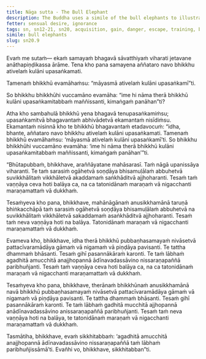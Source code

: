 ```yaml
---
title: Nāga sutta - The Bull Elephant
description: The Buddha uses a simile of the bull elephants to illustrate the importance of using acquisitions without being tied to them or fixated on them, while seeing the danger in them, and understanding the escape.
fetter: sensual desire, ignorance
tags: sn, sn12-21, sn20, acquisition, gain, danger, escape, training, bull elephant, tied, obsession, infatuation, greed
simile: bull elephants
slug: sn20.9
---
```


Evaṁ me sutaṁ— ekaṁ samayaṁ bhagavā sāvatthiyaṁ viharati jetavane anāthapiṇḍikassa ārāme. Tena kho pana samayena aññataro navo bhikkhu ativelaṁ kulāni upasaṅkamati.

Tamenaṁ bhikkhū evamāhaṁsu: “māyasmā ativelaṁ kulāni upasaṅkamī”ti.

So bhikkhu bhikkhūhi vuccamāno evamāha: “ime hi nāma therā bhikkhū kulāni upasaṅkamitabbaṁ maññissanti, kimaṅgaṁ panāhan”ti?

Atha kho sambahulā bhikkhū yena bhagavā tenupasaṅkamiṁsu; upasaṅkamitvā bhagavantaṁ abhivādetvā ekamantaṁ nisīdiṁsu. Ekamantaṁ nisinnā kho te bhikkhū bhagavantaṁ etadavocuṁ: “idha, bhante, aññataro navo bhikkhu ativelaṁ kulāni upasaṅkamati. Tamenaṁ bhikkhū evamāhaṁsu: ‘māyasmā ativelaṁ kulāni upasaṅkamī’ti. So bhikkhu bhikkhūhi vuccamāno evamāha: ‘ime hi nāma therā bhikkhū kulāni upasaṅkamitabbaṁ maññissanti, kimaṅgaṁ panāhan’”ti.

“Bhūtapubbaṁ, bhikkhave, araññāyatane mahāsarasī. Taṁ nāgā upanissāya viharanti. Te taṁ sarasiṁ ogāhetvā soṇḍāya bhisamuḷālaṁ abbuhetvā suvikkhālitaṁ vikkhāletvā akaddamaṁ saṅkhāditvā ajjhoharanti. Tesaṁ taṁ vaṇṇāya ceva hoti balāya ca, na ca tatonidānaṁ maraṇaṁ vā nigacchanti maraṇamattaṁ vā dukkhaṁ.

Tesaṁyeva kho pana, bhikkhave, mahānāgānaṁ anusikkhamānā taruṇā bhiṅkacchāpā taṁ sarasiṁ ogāhetvā soṇḍāya bhisamuḷālaṁ abbuhetvā na suvikkhālitaṁ vikkhāletvā sakaddamaṁ asaṅkhāditvā ajjhoharanti. Tesaṁ taṁ neva vaṇṇāya hoti na balāya. Tatonidānaṁ maraṇaṁ vā nigacchanti maraṇamattaṁ vā dukkhaṁ.

Evameva kho, bhikkhave, idha therā bhikkhū pubbaṇhasamayaṁ nivāsetvā pattacīvaramādāya gāmaṁ vā nigamaṁ vā piṇḍāya pavisanti. Te tattha dhammaṁ bhāsanti. Tesaṁ gihī pasannākāraṁ karonti. Te taṁ lābhaṁ agadhitā amucchitā anajjhopannā ādīnavadassāvino nissaraṇapaññā paribhuñjanti. Tesaṁ taṁ vaṇṇāya ceva hoti balāya ca, na ca tatonidānaṁ maraṇaṁ vā nigacchanti maraṇamattaṁ vā dukkhaṁ.

Tesaṁyeva kho pana, bhikkhave, therānaṁ bhikkhūnaṁ anusikkhamānā navā bhikkhū pubbaṇhasamayaṁ nivāsetvā pattacīvaramādāya gāmaṁ vā nigamaṁ vā piṇḍāya pavisanti. Te tattha dhammaṁ bhāsanti. Tesaṁ gihī pasannākāraṁ karonti. Te taṁ lābhaṁ gadhitā mucchitā ajjhopannā anādīnavadassāvino anissaraṇapaññā paribhuñjanti. Tesaṁ taṁ neva vaṇṇāya hoti na balāya, te tatonidānaṁ maraṇaṁ vā nigacchanti maraṇamattaṁ vā dukkhaṁ.

Tasmātiha, bhikkhave, evaṁ sikkhitabbaṁ: ‘agadhitā amucchitā anajjhopannā ādīnavadassāvino nissaraṇapaññā taṁ lābhaṁ paribhuñjissāmā’ti. Evañhi vo, bhikkhave, sikkhitabban”ti.

